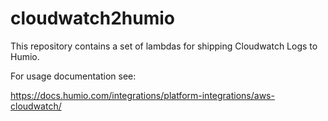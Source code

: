 
# cloudwatch2humio

This repository contains a set of lambdas for shipping Cloudwatch Logs
to Humio.

For usage documentation see:

https://docs.humio.com/integrations/platform-integrations/aws-cloudwatch/
